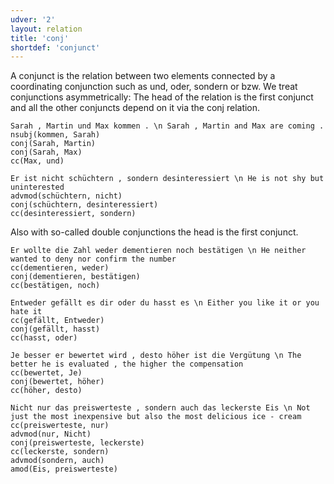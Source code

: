 ```yaml
---
udver: '2'
layout: relation
title: 'conj'
shortdef: 'conjunct'
---
```


A conjunct is the relation between two elements connected by a coordinating conjunction such as und, oder, sondern or bzw. We treat conjunctions asymmetrically: The head of the relation is the first conjunct and all the other conjuncts depend on it via the conj relation.

~~~ sdparse
Sarah , Martin und Max kommen . \n Sarah , Martin and Max are coming .
nsubj(kommen, Sarah)
conj(Sarah, Martin)
conj(Sarah, Max)
cc(Max, und)
~~~

~~~ sdparse
Er ist nicht schüchtern , sondern desinteressiert \n He is not shy but uninterested
advmod(schüchtern, nicht)
conj(schüchtern, desinteressiert)
cc(desinteressiert, sondern)
~~~

Also with so-called double conjunctions the head is the first conjunct.

~~~ sdparse
Er wollte die Zahl weder dementieren noch bestätigen \n He neither wanted to deny nor confirm the number
cc(dementieren, weder)
conj(dementieren, bestätigen)
cc(bestätigen, noch)
~~~

~~~ sdparse
Entweder gefällt es dir oder du hasst es \n Either you like it or you hate it
cc(gefällt, Entweder)
conj(gefällt, hasst)
cc(hasst, oder)
~~~

~~~ sdparse
Je besser er bewertet wird , desto höher ist die Vergütung \n The better he is evaluated , the higher the compensation
cc(bewertet, Je)
conj(bewertet, höher)
cc(höher, desto)
~~~

~~~ sdparse
Nicht nur das preiswerteste , sondern auch das leckerste Eis \n Not just the most inexpensive but also the most delicious ice - cream
cc(preiswerteste, nur)
advmod(nur, Nicht)
conj(preiswerteste, leckerste)
cc(leckerste, sondern)
advmod(sondern, auch)
amod(Eis, preiswerteste)
~~~

<!-- Interlanguage links updated Út zář 29 20:43:14 CEST 2020 -->
